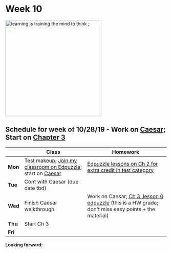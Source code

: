 # Week 10

<img src="https://i0.wp.com/professionalizeit.com/wp-content/uploads/2017/02/8-techniques-increase-learning-behavior-neuroeducation-768x431.jpg?resize=768%2C431" alt="learning is training the mind to think ;" height="300">

## Schedule for week of 10/28/19 - Work on [Caesar](https://docs.cs50.net/2019/ap/problems/caesar/caesar.html); Start on [Chapter 3](/ap/curriculum/3)

  |       |Class                  |Homework   |
  |-------|---------              |---------  |
  |**Mon**|Test makeup; [Join my classroom on Edpuzzle](https://edpuzzle.com/join/rufizaw); start on [Caesar](https://docs.cs50.net/2019/ap/problems/caesar/caesar.html)|[Edpuzzle lessons on Ch 2 for extra credit in test category](curriculum/2/#edpuzzle-lessons)|
  |**Tue**|Cont with Caesar (due date tbd)|   |
  |**Wed**|Finish Caesar walkthrough|Work on Caesar; [Ch 3, lesson 0 edpuzzle](https://edpuzzle.com/assignments/5db9b5b9aa67e440c30de94d/watch) (this is a HW grade; don't miss easy points + the material)|
  |**Thu**|Start Ch 3             |           |
  |**Fri**|                       |           |

**Looking forward:** 